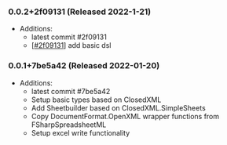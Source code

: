 ### 0.0.2+2f09131 (Released 2022-1-21)
* Additions:
    * latest commit #2f09131
    * [[#2f09131](https://github.com/CSBiology/FsSpreadsheet/commit/2f091315c3a587c811d44784ed92be9a6b8fad74)] add basic dsl

### 0.0.1+7be5a42 (Released 2022-01-20)
* Additions:
    * latest commit #7be5a42
    * Setup basic types based on ClosedXML
    * Add Sheetbuilder based on ClosedXML.SimpleSheets
    * Copy DocumentFormat.OpenXML wrapper functions from FSharpSpreadsheetML
    * Setup excel write functionality
